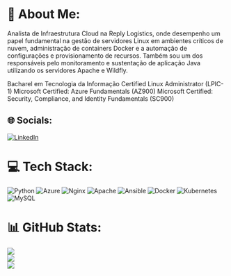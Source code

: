 # 💫 About Me:
Analista de Infraestrutura Cloud na Reply Logistics, onde desempenho um papel fundamental na gestão de servidores Linux em ambientes críticos de nuvem, administração de containers Docker e a automação de configurações e provisionamento de recursos. Também sou um dos responsáveis pelo monitoramento e sustentação de aplicação Java utilizando os servidores Apache e Wildfly. 

Bacharel em Tecnologia da Informação
Certified Linux Administrator (LPIC-1)
Microsoft Certified: Azure Fundamentals (AZ900)
Microsoft Certified: Security, Compliance, and Identity Fundamentals (SC900)


## 🌐 Socials:
[![LinkedIn](https://img.shields.io/badge/LinkedIn-%230077B5.svg?logo=linkedin&logoColor=white)](https://linkedin.com/in/angelogranai) 

# 💻 Tech Stack:
![Python](https://img.shields.io/badge/python-3670A0?style=for-the-badge&logo=python&logoColor=ffdd54) ![Azure](https://img.shields.io/badge/azure-%230072C6.svg?style=for-the-badge&logo=azure-devops&logoColor=white) ![Nginx](https://img.shields.io/badge/nginx-%23009639.svg?style=for-the-badge&logo=nginx&logoColor=white) ![Apache](https://img.shields.io/badge/apache-%23D42029.svg?style=for-the-badge&logo=apache&logoColor=white) ![Ansible](https://img.shields.io/badge/ansible-%231A1918.svg?style=for-the-badge&logo=ansible&logoColor=white) ![Docker](https://img.shields.io/badge/docker-%230db7ed.svg?style=for-the-badge&logo=docker&logoColor=white) ![Kubernetes](https://img.shields.io/badge/kubernetes-%23326ce5.svg?style=for-the-badge&logo=kubernetes&logoColor=white) ![MySQL](https://img.shields.io/badge/mysql-%2300f.svg?style=for-the-badge&logo=mysql&logoColor=white)
# 📊 GitHub Stats:
![](https://github-readme-stats.vercel.app/api?username=granai&theme=nord&hide_border=true&include_all_commits=true&count_private=false)<br/>
![](https://github-readme-streak-stats.herokuapp.com/?user=granai&theme=nord&hide_border=true)<br/>
![](https://github-readme-stats.vercel.app/api/top-langs/?username=granai&theme=nord&hide_border=true&include_all_commits=true&count_private=false&layout=compact)

<!-- Proudly created with GPRM ( https://gprm.itsvg.in ) -->
